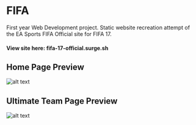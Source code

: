 # FIFA
First year Web Development project. Static website recreation attempt of the EA Sports FIFA Official site for FIFA 17.
#### View site here: fifa-17-official.surge.sh

## Home Page Preview
![alt text](https://github.com/loti-ibrahimi/Spruced-Vue/blob/master/Home.png) 

## Ultimate Team Page Preview
![alt text](https://github.com/loti-ibrahimi/Spruced-Vue/blob/master/UltimateTeam.png) 
